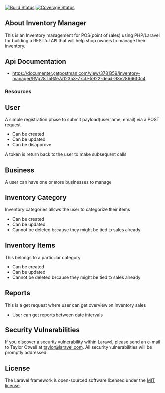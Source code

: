 [![Build Status](https://travis-ci.org/andela-tolotin/inventory-manager.svg?branch=master)](https://travis-ci.org/andela-tolotin/inventory-manager) [![Coverage Status](https://coveralls.io/repos/github/andela-tolotin/inventory-manager/badge.svg?branch=master)](https://coveralls.io/github/andela-tolotin/inventory-manager?branch=master)

## About Inventory Manager

This is an Inventory management for POS(point of sales) using PHP/Laravel for building a RESTful API that will help shop owners to manage their inventory.

## Api Documentation
- https://documenter.getpostman.com/view/3781859/inventory-manager/RVg28T5R#e7a12353-77c0-5922-dead-93e28666f0c4

### Resources

## User

A simple registration phase to submit payload(username, email) via a POST request

- Can be created
- Can be updated
- Can be disapprove

A token is return back to the user to make subsequent calls

## Business
A user can have one or more businesses to manage

## Inventory Category
Inventory categories allows the user to categorize their items

- Can be created
- Can be updated
- Cannot be deleted because they might be tied to sales already

## Inventory Items 
This belongs to a particular category

- Can be created
- Can be updated
- Cannot be deleted because they might be tied to sales already

## Reports

This is a get request where user can get overview on inventory sales

- User can get reports between date intervals

## Security Vulnerabilities

If you discover a security vulnerability within Laravel, please send an e-mail to Taylor Otwell at taylor@laravel.com. All security vulnerabilities will be promptly addressed.

## License

The Laravel framework is open-sourced software licensed under the [MIT license](http://opensource.org/licenses/MIT).